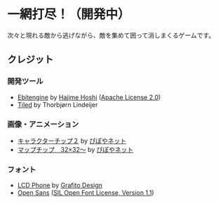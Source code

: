 # 一網打尽！（開発中）

次々と現れる敵から逃げながら、敵を集めて囲って消しまくるゲームです。

## クレジット

### 開発ツール
- [Ebitengine](https://ebitengine.org/)
  by [Hajime Hoshi](https://hajimehoshi.com/)
  ([Apache License 2.0](https://www.apache.org/licenses/LICENSE-2.0))
- [Tiled](https://www.mapeditor.org/)
  by Thorbjørn Lindeijer

### 画像・アニメーション
- [キャラクターチップ２](https://pipoya.net/sozai/assets/charachip/character-chip-2/)
  by [ぴぽやネット](https://pipoya.net/)
- [マップチップ　32×32～](https://pipoya.net/sozai/assets/map-chip_tileset32/)
  by [ぴぽやネット](https://pipoya.net/)

### フォント
- [LCD Phone](https://www.dafont.com/lcd-phone.font)
  by [Grafito Design](https://www.dafont.com/raul-andres-perez-canseco.d1591)
- [Open Sans](https://github.com/googlefonts/opensans)
  ([SIL Open Font License, Version 1.1](https://openfontlicense.org/open-font-license-official-text/))
